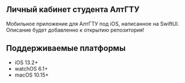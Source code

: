 ## Личный кабинет студента АлтГТУ
Мобильное приложение для АлтГТУ под iOS, написанное на SwiftUI.
Описание будет добавленно к открытию репозитория!

## Поддерживаемые платформы

* iOS 13.2+
* watchOS 6.1+
* macOS 10.15+
